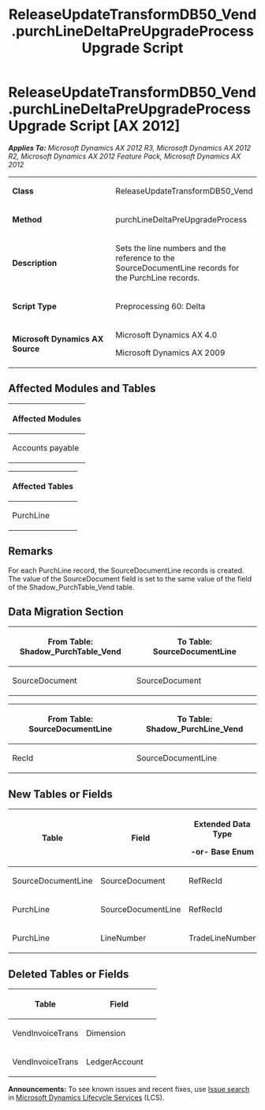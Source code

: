 ﻿---
title: ReleaseUpdateTransformDB50_Vend.purchLineDeltaPreUpgradeProcess Upgrade Script
TOCTitle: ReleaseUpdateTransformDB50_Vend.purchLineDeltaPreUpgradeProcess Upgrade Script
ms:assetid: 02edab36-bbb4-5bbe-862c-22e62f70737d
ms:mtpsurl: https://msdn.microsoft.com/en-us/library/JJ684658(v=AX.60)
ms:contentKeyID: 49706355
ms.date: 05/18/2015
mtps_version: v=AX.60
---

# ReleaseUpdateTransformDB50\_Vend.purchLineDeltaPreUpgradeProcess Upgrade Script [AX 2012]


_**Applies To:** Microsoft Dynamics AX 2012 R3, Microsoft Dynamics AX 2012 R2, Microsoft Dynamics AX 2012 Feature Pack, Microsoft Dynamics AX 2012_

<table>
<colgroup>
<col style="width: 50%" />
<col style="width: 50%" />
</colgroup>
<tbody>
<tr class="odd">
<td><p><strong>Class</strong></p></td>
<td><p>ReleaseUpdateTransformDB50_Vend</p></td>
</tr>
<tr class="even">
<td><p><strong>Method</strong></p></td>
<td><p>purchLineDeltaPreUpgradeProcess</p></td>
</tr>
<tr class="odd">
<td><p><strong>Description</strong></p></td>
<td><p>Sets the line numbers and the reference to the SourceDocumentLine records for the PurchLine records.</p></td>
</tr>
<tr class="even">
<td><p><strong>Script Type</strong></p></td>
<td><p>Preprocessing 60: Delta</p></td>
</tr>
<tr class="odd">
<td><p><strong>Microsoft Dynamics AX Source</strong></p></td>
<td><p>Microsoft Dynamics AX 4.0</p>
<p>Microsoft Dynamics AX 2009</p></td>
</tr>
</tbody>
</table>


## Affected Modules and Tables

<table>
<colgroup>
<col style="width: 100%" />
</colgroup>
<thead>
<tr class="header">
<th><p>Affected Modules</p></th>
</tr>
</thead>
<tbody>
<tr class="odd">
<td><p>Accounts payable</p></td>
</tr>
</tbody>
</table>


<table>
<colgroup>
<col style="width: 100%" />
</colgroup>
<thead>
<tr class="header">
<th><p>Affected Tables</p></th>
</tr>
</thead>
<tbody>
<tr class="odd">
<td><p>PurchLine</p></td>
</tr>
</tbody>
</table>


## Remarks

For each PurchLine record, the SourceDocumentLine records is created. The value of the SourceDocument field is set to the same value of the field of the Shadow\_PurchTable\_Vend table.

## Data Migration Section

<table>
<colgroup>
<col style="width: 50%" />
<col style="width: 50%" />
</colgroup>
<thead>
<tr class="header">
<th><p>From Table: Shadow_PurchTable_Vend</p></th>
<th><p>To Table: SourceDocumentLine</p></th>
</tr>
</thead>
<tbody>
<tr class="odd">
<td><p>SourceDocument</p></td>
<td><p>SourceDocument</p></td>
</tr>
</tbody>
</table>


<table>
<colgroup>
<col style="width: 50%" />
<col style="width: 50%" />
</colgroup>
<thead>
<tr class="header">
<th><p>From Table: SourceDocumentLine</p></th>
<th><p>To Table: Shadow_PurchLine_Vend</p></th>
</tr>
</thead>
<tbody>
<tr class="odd">
<td><p>RecId</p></td>
<td><p>SourceDocumentLine</p></td>
</tr>
</tbody>
</table>


## New Tables or Fields

<table>
<colgroup>
<col style="width: 33%" />
<col style="width: 33%" />
<col style="width: 33%" />
</colgroup>
<thead>
<tr class="header">
<th><p>Table</p></th>
<th><p>Field</p></th>
<th><p>Extended Data Type</p>
<p>-or- Base Enum</p></th>
</tr>
</thead>
<tbody>
<tr class="odd">
<td><p>SourceDocumentLine</p></td>
<td><p>SourceDocument</p></td>
<td><p>RefRecId</p></td>
</tr>
<tr class="even">
<td><p>PurchLine</p></td>
<td><p>SourceDocumentLine</p></td>
<td><p>RefRecId</p></td>
</tr>
<tr class="odd">
<td><p>PurchLine</p></td>
<td><p>LineNumber</p></td>
<td><p>TradeLineNumber</p></td>
</tr>
</tbody>
</table>


## Deleted Tables or Fields

<table>
<colgroup>
<col style="width: 50%" />
<col style="width: 50%" />
</colgroup>
<thead>
<tr class="header">
<th><p>Table</p></th>
<th><p>Field</p></th>
</tr>
</thead>
<tbody>
<tr class="odd">
<td><p>VendInvoiceTrans</p></td>
<td><p>Dimension</p></td>
</tr>
<tr class="even">
<td><p>VendInvoiceTrans</p></td>
<td><p>LedgerAccount</p></td>
</tr>
</tbody>
</table>

  
**Announcements:** To see known issues and recent fixes, use [Issue search](http://go.microsoft.com/fwlink/?linkid=389258) in [Microsoft Dynamics Lifecycle Services](http://go.microsoft.com/fwlink/?linkid=306505) (LCS).

